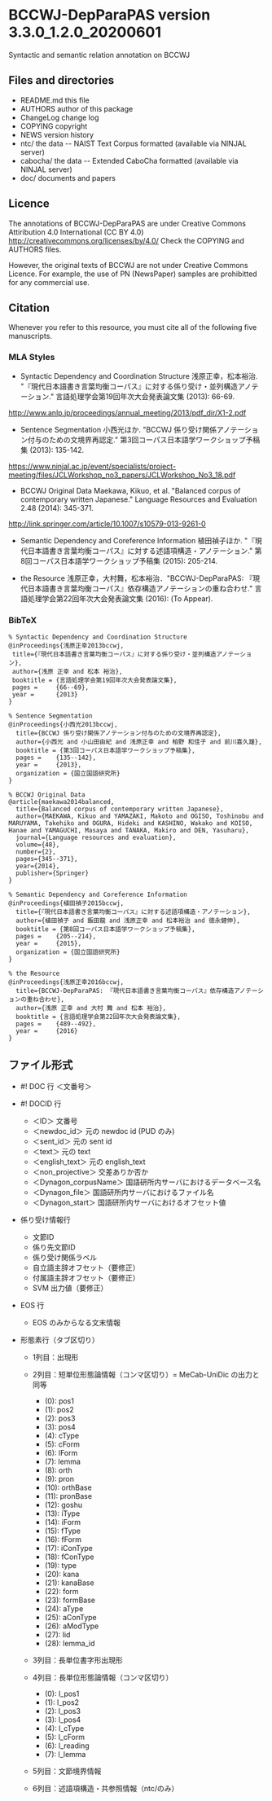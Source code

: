 # BCCWJ-DepParaPAS version 3.3.0_1.2.0_20200601
Syntactic and semantic relation annotation on BCCWJ
## Files and directories
- README.md	this file
- AUTHORS	author of this package
- ChangeLog	change log
- COPYING	copyright
- NEWS	version history
- ntc/	the data -- NAIST Text Corpus formatted   (available via NINJAL server)
- cabocha/ the data -- Extended CaboCha formatted  (available via NINJAL server)
- doc/	documents and papers

## Licence
The annotations of BCCWJ-DepParaPAS are under Creative Commons Attiribution 4.0 International (CC BY 4.0) 
http://creativecommons.org/licenses/by/4.0/
Check the COPYING and AUTHORS files.

However, the original texts of BCCWJ are not under Creative Commons Licence.
For example, the use of PN (NewsPaper) samples are prohibitted for any commercial use.

## Citation
Whenever you refer to this resource, you must cite all of the following five manuscripts.

### MLA Styles
- Syntactic Dependency and Coordination Structure
浅原正幸，松本裕治. "『現代日本語書き言葉均衡コーパス』に対する係り受け・並列構造アノテーション." 言語処理学会第19回年次大会発表論文集 (2013): 66-69.

http://www.anlp.jp/proceedings/annual_meeting/2013/pdf_dir/X1-2.pdf

- Sentence Segmentation
小西光ほか. "BCCWJ 係り受け関係アノテーション付与のための文境界再認定." 第3回コーパス日本語学ワークショップ予稿集 (2013): 135-142.

https://www.ninjal.ac.jp/event/specialists/project-meeting/files/JCLWorkshop_no3_papers/JCLWorkshop_No3_18.pdf

- BCCWJ Original Data
Maekawa, Kikuo, et al. "Balanced corpus of contemporary written Japanese." Language Resources and Evaluation 2.48 (2014): 345-371.

http://link.springer.com/article/10.1007/s10579-013-9261-0

- Semantic Dependency and Coreference Information
植田禎子ほか. "『現代日本語書き言葉均衡コーパス』に対する述語項構造・アノテーション." 第8回コーパス日本語学ワークショップ予稿集 (2015): 205-214.

- the Resource
浅原正幸，大村舞，松本裕治．"BCCWJ-DepParaPAS: 『現代日本語書き言葉均衡コーパス』依存構造アノテーションの重ね合わせ." 言語処理学会第22回年次大会発表論文集 (2016): (To Appear).

### BibTeX
    % Syntactic Dependency and Coordination Structure
    @inProceedings{浅原正幸2013bccwj,
     title={『現代日本語書き言葉均衡コーパス』に対する係り受け・並列構造アノテーション},
     author={浅原 正幸 and 松本 裕治},
     booktitle = {言語処理学会第19回年次大会発表論文集},
     pages = 	 {66--69},
     year = 	 {2013}
    }
    
    % Sentence Segmentation
    @inProceedings{小西光2013bccwj,
      title={BCCWJ 係り受け関係アノテーション付与のための文境界再認定},
      author={小西光 and 小山田由紀 and 浅原正幸 and 柏野 和佳子 and 前川喜久雄},
      booktitle = {第3回コーパス日本語学ワークショップ予稿集},
      pages = 	 {135--142},
      year = 	 {2013},
      organization = {国立国語研究所}
    }
    
    % BCCWJ Original Data
    @article{maekawa2014balanced,
      title={Balanced corpus of contemporary written Japanese},
      author={MAEKAWA, Kikuo and YAMAZAKI, Makoto and OGISO, Toshinobu and MARUYAMA, Takehiko and OGURA, Hideki and KASHINO, Wakako and KOISO, Hanae and YAMAGUCHI, Masaya and TANAKA, Makiro and DEN, Yasuharu},
      journal={Language resources and evaluation},
      volume={48},
      number={2},
      pages={345--371},
      year={2014},
      publisher={Springer}
    }
    
    % Semantic Dependency and Coreference Information
    @inProceedings{植田禎子2015bccwj,
      title={『現代日本語書き言葉均衡コーパス』に対する述語項構造・アノテーション},
      author={植田禎子 and 飯田龍 and 浅原正幸 and 松本裕治 and 徳永健伸},
      booktitle = {第8回コーパス日本語学ワークショップ予稿集},
      pages = 	 {205--214},
      year = 	 {2015},
      organization = {国立国語研究所}
    }
    
    % the Resource
    @inProceedings{浅原正幸2016bccwj,
      title={BCCWJ-DepParaPAS: 『現代日本語書き言葉均衡コーパス』依存構造アノテーションの重ね合わせ},
      author={浅原 正幸 and 大村 舞 and 松本 裕治},
      booktitle = {言語処理学会第22回年次大会発表論文集},
      pages = 	 {489--492},
      year = 	 {2016}
    }

## ファイル形式

- #! DOC 行 ＜文番号＞
- #! DOCID 行
  - ＜ID＞ 文番号
  - ＜newdoc_id＞ 元の newdoc id (PUD のみ)
  - ＜sent_id＞ 元の sent id
  - ＜text＞ 元の text
  - ＜english_text＞ 元の english_text
  - ＜non_projective＞ 交差ありか否か
  - ＜Dynagon_corpusName＞ 国語研所内サーバにおけるデータベース名
  - ＜Dynagon_file＞ 国語研所内サーバにおけるファイル名
  - ＜Dynagon_start＞ 国語研所内サーバにおけるオフセット値

- 係り受け情報行
  - 文節ID
  - 係り先文節ID
  - 係り受け関係ラベル
  - 自立語主辞オフセット（要修正）
  - 付属語主辞オフセット（要修正）
  - SVM 出力値（要修正）

- EOS 行
  - EOS のみからなる文末情報

- 形態素行（タブ区切り）

  - 1列目：出現形

  - 2列目：短単位形態論情報（コンマ区切り）= MeCab-UniDic の出力と同等

    - (0):  pos1
    - (1):  pos2
    - (2):  pos3
    - (3):  pos4
    - (4):  cType
    - (5):  cForm
    - (6):  lForm
    - (7):  lemma
    - (8):  orth
    - (9):  pron
    - (10): orthBase
    - (11): pronBase
    - (12): goshu
    - (13): iType
    - (14): iForm
    - (15): fType
    - (16): fForm
    - (17): iConType
    - (18): fConType
    - (19): type
    - (20): kana
    - (21): kanaBase
    - (22): form
    - (23): formBase
    - (24): aType
    - (25): aConType
    - (26): aModType
    - (27): lid
    - (28): lemma_id

  - 3列目：長単位書字形出現形

  - 4列目：長単位形態論情報（コンマ区切り）

    - (0):  l_pos1
    - (1):  l_pos2
    - (2):  l_pos3
    - (3):  l_pos4
    - (4):  l_cType
    - (5):  l_cForm
    - (6):  l_reading
    - (7):  l_lemma

  - 5列目：文節境界情報

  - 6列目：述語項構造・共参照情報（ntc/のみ）
  
